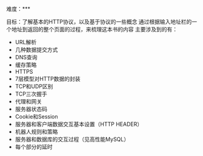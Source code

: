 难度：***

目标：了解基本的HTTP协议，以及基于协议的一些概念
通过根据输入地址栏的一个地址到返回的整个页面的过程，来梳理这本书的内容
主要涉及到的有：
* URL解析
* 几种数据提交方式
* DNS查询
* 缓存策略
* HTTPS
* 7层模型对HTTP数据的封装
* TCP和UDP区别
* TCP三次握手
* 代理和网关
* 服务器状态码
* Cookie和Session
* 服务器和客户端数据交互基本设置（HTTP HEADER）
* 机器人规则和策略
* 服务器和数据库的交互过程（见高性能MySQL）
* 每个部分的延时